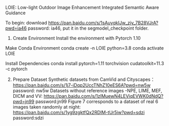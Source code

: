LOIE: Low-light Outdoor Image Enhancement Integrated Semantic Aware Guidance

To begin:
download  https://pan.baidu.com/s/1sAuyqkIJw_zjy_7B28VJrA?pwd=ia46 password: ia46, put it in the segmodel_checkpoint folder.

1. Create Environment
Install the environment with Pytorch 1.10

Make Conda Environment
conda create -n LOIE python=3.8
conda activate LOIE

Install Dependencies
conda install pytorch=1.11 torchvision cudatoolkit=11.3 -c pytorch

2. Prepare Dataset
 Synthetic datasets from CamVid and Cityscapes：
  https://pan.baidu.com/s/1j7-iDqp2UccTNhZ10eES6A?pwd=nw5w password: nw5w
Datasets without reference images -NPE, LIME, MEF, DICM and VV:
  https://pan.baidu.com/s/1zlMuewN4LEViqEVWK0dNdQ?pwd=jn99 password:jn99
Figure 7 corresponds to a dataset of real 6 images taken randomly at night:
 https://pan.baidu.com/s/1yg9zgktfQx2RDIM-tUr5iw?pwd=sdzi password:sdzi
